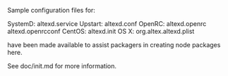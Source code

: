 Sample configuration files for:

SystemD: altexd.service
Upstart: altexd.conf
OpenRC:  altexd.openrc
         altexd.openrcconf
CentOS:  altexd.init
OS X:    org.altex.altexd.plist

have been made available to assist packagers in creating node packages here.

See doc/init.md for more information.
